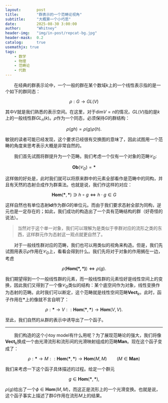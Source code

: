 ```yaml
---
layout:       post
title:        "群表示的一个范畴论视角"
subtitle:     "大概算一个小巧思"
date:         2025-08-30 3:00:00
author:       "Whitney"
header-img:   "img/in-post/repcat-bg.jpg"
header-mask:  0.2
catalog:      true
usemathjx: true
tags:
    - 数学
    - 物理
    - 范畴论
    - 代数
---
```


&emsp;&emsp;在经典的群表示论中，一个一般的群在某个数域$k$上的一个线性表示指的是一个如下的群同态：

$$
\rho: G \to GL(V)
$$

其中$V$就是我们熟悉的表示空间。在这里，对于$\mathrm{dim}V = n$的情况，$GL(V)$指的是$k$上的一般线性群$GL_n(k)$。$\rho$作为一个同态，必须保持$G$的群结构：

$$
\rho(gh) = \rho(g)\rho(h).
$$

敏锐的读者可能已经发现，这个要求已经很有交换图的意味了，因此试图用一个范畴的角度来思考表示大概是非常自然的。

&emsp;&emsp;我们首先试图将群提升为一个范畴。我们考虑一个仅有一个对象的范畴$\mathcal{C}_G$:

$$
\mathbf{Ob}(\mathcal{C}_G) = \mathbf{*}
$$

这样做的好处是，此时我们就可以将原来群中的元素全部看作是范畴中的同构，并且有天然的态射合成作为群乘法。也就是说，我们作这样的对应：

$$
\mathbf{Hom}(\mathbf{*},\mathbf{*}) \ni h\circ g \Leftrightarrow h\cdot g \in G
$$

这样自然也有单位态射$\mathbf{id}$作为群$G$的单位元。而由于我们要求态射全部为同构，逆元也是一定存在的；如此，我们成功的构造出了一个具有范畴结构的群（好奇怪的说法）。

>当然对于这个单一对象，我们可以理解为是类似于李群对应的流形之类的东西，这样群元作为态射这一观点就更自然了。

&emsp;&emsp;对于一般线性群对应的范畴，我们也可以用类似的视角来构造。但是，我们先试图用表示$\rho$作用在$\mathcal{C}_G$上，看看会得到什么。我们先将对于对象的作用搁在一边，考虑

$$
 \rho(\mathbf{Hom(\mathbf{*},\mathbf{*})}) \Leftrightarrow \rho(g).
$$

我们期望得到一个一般线性群的元素，而一般线性群的元素恰好是线性空间上的变换，因此我们又得到了一个像$\mathcal{C}_G$类似的结构：某个底空间作为对象，线性变换作为态射的范畴。此时我们可以断定，这个范畴就是线性空间范畴$\mathbf{Vect}_k$。此时，函子作用在$\mathbf{*}$上的像就不言自明了：

$$
\rho :\mathbf{*}\to V :: \mathbf{Hom}(\mathbf{*},\mathbf{*}) \to \mathbf{Hom}(V,V).
$$

至此，我们自然的从群的表示中诱导出了一个函子。

---

&emsp;&emsp;我们构造的这个小toy model有什么用呢？为了展现范畴论的强大，我们将像$\mathbf{Vect}_k$换成一个由光滑流形和流形间的光滑映射组成的范畴$\mathbf{Man}$。现在这个函子变成了：

$$
\rho: \mathbf{*} \to M :: \mathbf{Hom}(\mathbf{*},\mathbf{*}) \to \mathbf{Hom}(M,M)\qquad (M\in \mathbf{Man})
$$

我们来考虑一下这个函子具体描述的过程。给定一个群元

$$
g\in \mathbf{Hom}(\mathbf{*},\mathbf{*}),
$$

$\rho(g)$给出了一个$\phi\in \mathbf{Hom}(M,M)$，而这正是流形上的一个光滑变换。也就是说，这个函子事实上描述了群$G$作用在流形$M$上的结果。